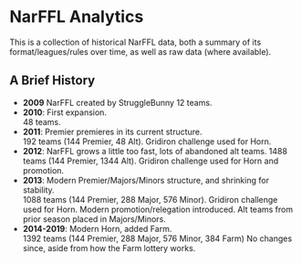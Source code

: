 # NarFFL Analytics

This is a collection of historical NarFFL data, both a summary of its format/leagues/rules over time, as well as raw data (where available).

## A Brief History

-   **2009** NarFFL created by StruggleBunny
    12 teams.
-   **2010**: First expansion.  
    48 teams.
-   **2011**: Premier premieres in its current structure.  
    192 teams (144 Premier, 48 Alt).
    Gridiron challenge used for Horn.
-   **2012**: NarFFL grows a little too fast, lots of abandoned alt teams.
    1488 teams (144 Premier, 1344 Alt).
    Gridiron challenge used for Horn and promotion.
-   **2013**: Modern Premier/Majors/Minors structure, and shrinking for stability.  
    1088 teams (144 Premier, 288 Major, 576 Minor).
    Gridiron challenge used for Horn.
    Modern promotion/relegation introduced.
    Alt teams from prior season placed in Majors/Minors.
-   **2014-2019**: Modern Horn, added Farm.  
    1392 teams (144 Premier, 288 Major, 576 Minor, 384 Farm)
    No changes since, aside from how the Farm lottery works.
